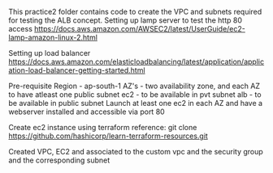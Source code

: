 
This practice2 folder contains code to create the VPC and subnets required for testing the ALB concept.
Setting up lamp server to test the http 80 access
https://docs.aws.amazon.com/AWSEC2/latest/UserGuide/ec2-lamp-amazon-linux-2.html

Setting up load balancer
https://docs.aws.amazon.com/elasticloadbalancing/latest/application/application-load-balancer-getting-started.html

Pre-requisite
Region - ap-south-1
AZ's - two availability zone, and each AZ to have atleast one public subnet
ec2 - to be available in pvt subnet
alb - to be available in public subnet
Launch at least one ec2 in each AZ and have a webserver installed and accessible via port 80

Create ec2 instance using terraform reference:
git clone https://github.com/hashicorp/learn-terraform-resources.git

Created VPC, EC2 and associated to the custom vpc and the security group and the corresponding subnet



